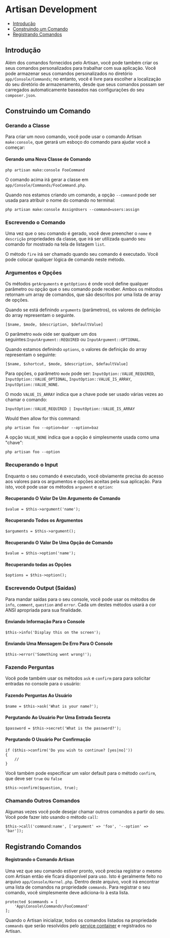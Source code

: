 # Artisan Development

- [Introdução](#introduction)
- [Construindo um Comando](#building-a-command)
- [Registrando Comandos](#registering-commands)

<a name="introduction"></a>
## Introdução

Além dos comandos fornecidos pelo Artisan, você pode também criar os seus comandos personalizados para trabalhar com sua aplicação. Você pode armazenar seus comandos personalizados no diretório `app/Console/Commands`; no entanto, você é livre para escolher a localização do seu diretório de armazenamento, desde que seus comandos possam ser carregados automaticamente baseados nas configurações do seu `composer.json`.

<a name="building-a-command"></a>
## Construindo um Comando

### Gerando a Classe

Para criar um novo comando, você pode usar o comando Artisan `make:console`, que gerará um esboço do comando para ajudar você a começar:

#### Gerando uma Nova Classe de Comando

	php artisan make:console FooCommand

O comando acima irá gerar a classe em `app/Console/Commands/FooCommand.php`.

Quando nos estamos criando um comando, a opção `--command` pode ser usada para atribuir o nome do comando no terminal:

	php artisan make:console AssignUsers --command=users:assign

### Escrevendo o Comando

Uma vez que o seu comando é gerado, você deve preencher o `nome` e `descrição` propriedades da classe, que irá ser utilizada quando seu comando for mostrado na tela de listagem `list`.

O método `fire` irá ser chamado quando seu comando é executado. Você pode colocar qualquer lógica de comando neste método. 

### Argumentos e Opções

Os métodos `getArguments` e `getOptions` é onde você define qualquer parâmetro ou opção que o seu comando pode receber.
Ambos os métodos retornam um array de comandos, que são descritos por uma lista de array de opções.

Quando se está definindo `arguments` (parâmetros), os valores de definição do array representam o seguinte.  

	[$name, $mode, $description, $defaultValue]

O parâmetro `mode` oide ser qualquer um dos seguintes:`InputArgument::REQUIRED` ou `InputArgument::OPTIONAL`.

Quando estamos definindo `options`, o valores de definição do array representam o seguinte: 

	[$name, $shortcut, $mode, $description, $defaultValue]

Para opções, o parâmetro `mode` pode ser: `InputOption::VALUE_REQUIRED`, `InputOption::VALUE_OPTIONAL`, `InputOption::VALUE_IS_ARRAY`, `InputOption::VALUE_NONE`.

O modo `VALUE_IS_ARRAY` indica que a chave pode ser usado várias vezes ao chamar o comando:

	InputOption::VALUE_REQUIRED | InputOption::VALUE_IS_ARRAY
	
Would then allow for this command:

	php artisan foo --option=bar --option=baz

A opção `VALUE_NONE` indica que a opção é simplesmente usada como uma "chave": 

	php artisan foo --option

### Recuperando o Input

Enquanto o seu comando é executado, você obviamente precisa do acesso aos valores para os argumentos e opções aceitas pela sua aplicação. Para isto, você pode usar os métodos `argument` e `option`:

#### Recuperando O Valor De Um Argumento de Comando 

	$value = $this->argument('name');

#### Recuperando Todos os Argumentos

	$arguments = $this->argument();

#### Recuperando O Valor De Uma Opção de Comando 

	$value = $this->option('name');

#### Recuperando todas as Opções 

	$options = $this->option();

### Escrevendo Output (Saídas) 

Para mandar saídas para o seu console, você pode usar os métodos de `info`, `comment`, `question` and `error`. Cada um destes métodos usará a cor ANSI apropriada para sua finalidade.

#### Enviando Informação Para o Console

	$this->info('Display this on the screen');

#### Enviando Uma Mensagem De Erro Para O Console

	$this->error('Something went wrong!');

### Fazendo Perguntas

Você pode também usar os métodos `ask` e `confirm` para para solicitar entradas no console para o usuário:

#### Fazendo Perguntas Ao Usuário

	$name = $this->ask('What is your name?');

#### Pergutando Ao Usuário Por Uma Entrada Secreta

	$password = $this->secret('What is the password?');

#### Pergutando O Usuário Por Confirmação

	if ($this->confirm('Do you wish to continue? [yes|no]'))
	{
		//
	}

Você também pode especificar um valor default para o método `confirm`, que deve ser `true` ou `false`

	$this->confirm($question, true);

### Chamando Outros Comandos

Algumas vezes você pode desejar chamar outros comandos a partir do seu. Você pode fazer isto usando o método `call`:

	$this->call('command:name', ['argument' => 'foo', '--option' => 'bar']);

<a name="registering-commands"></a>
## Registrando Comandos

#### Registrando o Comando Artisan

Uma vez que seu comando estiver pronto, você precisa registrar o mesmo com Artisan então ele ficará disponível para uso. Isto é geralmente feito no arquivo `app/Console/Kernel.php`. Dentro deste arquivo, você irá encontrar uma lista de comandos na propriedade `commands`. Para registrar o seu comando, você simplesmente deve adiciona-lo à esta lista. 

	protected $commands = [
		'App\Console\Commands\FooCommand'
	];

Quando o Artisan inicializar, todos os comandos listados na propriedade `commands` que serão resolvidos pelo [service container](/docs/5.0/container) e registrados no Artisan. 
